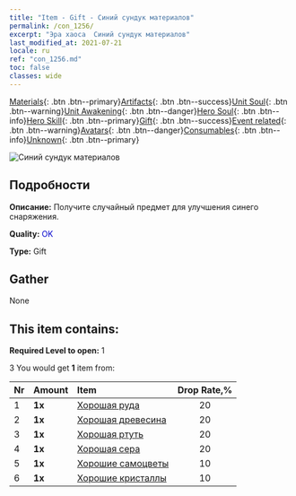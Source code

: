 ```yaml
---
title: "Item - Gift - Синий сундук материалов"
permalink: /con_1256/
excerpt: "Эра хаоса  Синий сундук материалов"
last_modified_at: 2021-07-21
locale: ru
ref: "con_1256.md"
toc: false
classes: wide
---
```

 [Materials](/ItemsRU/){: .btn .btn--primary}[Artifacts](/ItemsRU/Artifacts/){: .btn .btn--success}[Unit Soul](/ItemsRU/UnitSoul/){: .btn .btn--warning}[Unit Awakening](/ItemsRU/UnitAwakening/){: .btn .btn--danger}[Hero Soul](/ItemsRU/HeroSoul/){: .btn .btn--info}[Hero Skill](/ItemsRU/HeroSkill/){: .btn .btn--primary}[Gift](/ItemsRU/Gift/){: .btn .btn--success}[Event related](/ItemsRU/Events/){: .btn .btn--warning}[Avatars](/ItemsRU/Avatars/){: .btn .btn--danger}[Consumables](/ItemsRU/Consumables/){: .btn .btn--info}[Unknown](/ItemsRU/Unknown/){: .btn .btn--primary}

 ![Синий сундук материалов](/images/t/i_304002.png)

## Подробности
 **Описание:** Получите случайный предмет для улучшения синего снаряжения.

 **Quality:** <span style="color: #0000CD">OK</span>

 **Type:** Gift

## Gather

  None

## This item contains:

 **Required Level to open:** 1

 3 You would get **1** item  from:

  | Nr | Amount |     Item    | Drop Rate,% |
  |:---|:-------|:------------|:---------:|
  | 1 |  **1x** | [Хорошая руда](/ItemsRU/mat_12/) | 20 | 
  | 2 |  **1x** | [Хорошая древесина](/ItemsRU/mat_13/) | 20 | 
  | 3 |  **1x** | [Хорошая ртуть](/ItemsRU/mat_14/) | 20 | 
  | 4 |  **1x** | [Хорошая сера](/ItemsRU/mat_15/) | 20 | 
  | 5 |  **1x** | [Хорошие самоцветы](/ItemsRU/mat_16/) | 10 | 
  | 6 |  **1x** | [Хорошие кристаллы](/ItemsRU/mat_17/) | 10 | 
